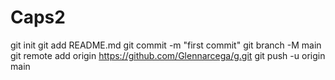 # Caps2
git init
git add README.md
git commit -m "first commit"
git branch -M main
git remote add origin https://github.com/Glennarcega/g.git
git push -u origin main
